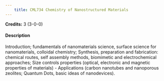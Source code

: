 ```yaml
---
    title: CML734 Chemistry of Nanostructured Materials
---
```

**Credits:** 3 (3-0-0)



#### Description 
Introduction; fundamentals of nanomaterials science, surface science for nanomaterials, colloidal chemistry; Synthesis, preparation and fabrication: chemical routes, self assembly methods, biomimetic and electrochemical approaches; Size controls properties (optical, electronic and magnetic properties of materials) - Applications (carbon nanotubes and nanoporous zeolites; Quantum Dots, basic ideas of nanodevices).
